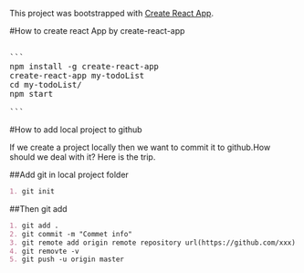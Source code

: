 This project was bootstrapped with [Create React App](https://github.com/facebookincubator/create-react-app).

#How to create react App by create-react-app

<pre>

```
npm install -g create-react-app
create-react-app my-todoList
cd my-todoList/
npm start

```
</pre>


#How to add local project to github

If we create a project locally then we  want to commit it to github.How should we deal with it? Here is the trip.

##Add git in local project folder
``` markdown
1. git init

```
##Then git add
``` markdown
1. git add .
2. git commit -m "Commet info"
3. git remote add origin remote repository url(https://github.com/xxx)
4. git removte -v
5. git push -u origin master

